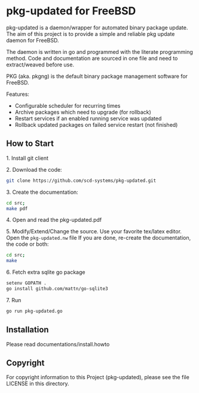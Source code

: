 pkg-updated for FreeBSD
=====================

pkg-updated is a daemon/wrapper for automated binary package update.
The aim of this project is to provide a simple and reliable pkg update daemon for FreeBSD.

The daemon is written in go and programmed with the literate programming method.
Code and documentation are sourced in one file and need to extract/weaved before use.

PKG (aka. pkgng) is the default binary package management software for FreeBSD.

Features:

- Configurable scheduler for recurring times
- Archive packages which need to upgrade (for rollback)
- Restart services if an enabled running service was updated
- Rollback updated packages on failed service restart (not finished)


How to Start
---------------------
1\. Install git client

2\. Download the code:

```bash
git clone https://github.com/scd-systems/pkg-updated.git
```

3\. Create the documentation:

```bash
cd src;
make pdf
```

4\. Open and read the pkg-updated.pdf

5\. Modify/Extend/Change the source.
Use your favorite tex/latex editor.
Open the `pkg-updated.nw` file
If you are done, re-create the documentation, the code or both:

```bash
cd src;
make
```

6\. Fetch extra sqlite go package
```bash
setenv GOPATH .
go install github.com/mattn/go-sqlite3 
```

7\. Run
```bash
go run pkg-updated.go
```


Installation
---------------------
Please read documentations/install.howto

Copyright
---------------------
For copyright information to this Project (pkg-updated), please see the file LICENSE in this directory.
